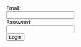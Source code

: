 <!DOCTYPE html>
<html>
<head>
<title>Login</title>
 <style>
 /* Your CSS styles here */
 </style>
</head>
<body>
    <form id="loginForm">
        <label for="email">Email:</label><br>
        <input type="text" id="email" name="email"><br>
        <label for ="password">Password:</label><br>
        <input type="password" id="password" name="password"><br>
        <input type="submit" value="Login">
    </form>

</body>
</html>
